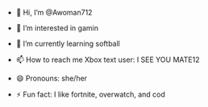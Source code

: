 - 👋 Hi, I’m @Awoman712
- 👀 I’m interested in gamin
- 🌱 I’m currently learning softball

- 📫 How to reach me Xbox text user: I SEE YOU MATE12
- 😄 Pronouns: she/her
- ⚡ Fun fact: I like fortnite, overwatch, and cod

<!---
Awoman712/Awoman712 is a ✨ special ✨ repository because its `README.md` (this file) appears on your GitHub profile.
You can click the Preview link to take a look at your changes.
--->

